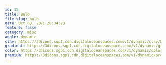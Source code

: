 ```yaml
---
id: 15
title: Bulb
file-slug: bulb
date: Oct 03, 2021 20:34:23
feature: false
category: misc
angle: dynamic
clay: https://3dicons.sgp1.cdn.digitaloceanspaces.com/v1/dynamic/clay/bulb-dynamic-clay.png
gradient: https://3dicons.sgp1.cdn.digitaloceanspaces.com/v1/dynamic/gradient/bulb-dynamic-gradient.png
color: https://3dicons.sgp1.cdn.digitaloceanspaces.com/v1/dynamic/color/bulb-dynamic-color.png
premium: https://3dicons.sgp1.cdn.digitaloceanspaces.com/v1/dynamic/premium/bulb-dynamic-premium.png
---
```


